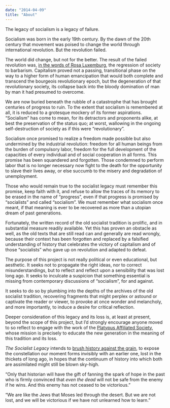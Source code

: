 ```yaml
---
date: "2014-04-09"
title: "About"
---
```


The legacy of socialism is a legacy of failure. 

Socialism was born in the early 19th century. By the dawn of the 20th century that movement was poised to change the world through international revolution. But the revolution failed.

The world did change, but not for the better. The result of the failed revolution was, [in the words of Rosa Luxemburg](https://www.marxists.org/archive/luxemburg/1915/junius/ch01.htm), the regression of society to barbarism. Capitalism proved not a passing, transitional phase on the way to a higher form of human emancipation that would both complete and transcend the bourgeois revolutionary epoch, but the degeneration of that revolutionary society, its collapse back into the bloody domination of man by man it had presumed to overcome.

We are now buried beneath the rubble of a catastrophe that has brought centuries of progress to ruin. To the extent that socialism is remembered at all, it is reduced to a grotesque mockery of its former aspirations. “Socialism” has come to mean, for its detractors and proponents alike, at best the preservation of the status quo; at worst, wallowing in the ongoing self-destruction of society as if this were “revolutionary”.

Socialism once promised to realize a freedom made possible but also undermined by the industrial revolution: freedom for all human beings from the burden of compulsory labor, freedom for the full development of the capacities of every individual and of social cooperation in all forms. This promise has been squandered and forgotten. Those condemned to perform labor that is no longer necessary now fight to the death for the opportunity to slave their lives away, or else succumb to the misery and degradation of unemployment.

Those who would remain true to the socialist legacy must remember this promise, keep faith with it, and refuse to allow the traces of its memory to be erased in the name of “progress”, even if that progress is promised by “socialists” and called “socialism”. We must remember what socialism once meant, if that meaning is ever to be recovered as more than a utopian dream of past generations.

Fortunately, the written record of the old socialist tradition is prolific, and in substantial measure readily available. Yet this has proven an obstacle as well, as the old texts that are still read can and generally are read wrongly, because their context has been forgotten and replaced by a falsified understanding of history that celebrates the victory of capitalism and of those “socialists” who gave up on revolution and adapted to defeat.

The purpose of this project is not really political or even educational, but aesthetic. It seeks not to propagate the right ideas, nor to correct misunderstandings, but to reflect and reflect upon a sensibility that was lost long ago. It seeks to inculcate a suspicion that something essential is missing from contemporary discussions of “socialism”, for and against.

It seeks to do so by plumbing into the depths of the archives of the old socialist tradition, recovering fragments that might perplex or astound or captivate the reader or viewer, to provoke at once wonder and melancholy, and more importantly, to induce a desire for critical reflection. 

Deeper consideration of this legacy and its loss is, at least at present, beyond the scope of this project, but I’d strongly encourage anyone moved to so reflect to engage with the work of the [Platypus Affiliated Society](http://platypus1917.org/), whose mission is precisely to educate the new generation in the meaning of this tradition and its loss.

*The Socialist Legacy* intends to [brush history against the grain](https://www.sfu.ca/~andrewf/CONCEPT2.html), to expose the constellation our moment forms invisibly with an earlier one, lost in the thickets of long ago, in hopes that the continuum of history into which both are assimilated might still be blown sky-high.

“Only that historian will have the gift of fanning the spark of hope in the past who is firmly convinced that *even the dead* will not be safe from the enemy if he wins. And this enemy has not ceased to be victorious.”

“We are like the Jews that Moses led through the desert. But we are not lost, and we will be victorious if we have not unlearned how to learn.”
